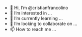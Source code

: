 - 👋 Hi, I’m @cristianfrancolino
- 👀 I’m interested in ...
- 🌱 I’m currently learning ...
- 💞️ I’m looking to collaborate on ...
- 📫 How to reach me ...

<!---
cristianfrancolino/cristianfrancolino is a ✨ special ✨ repository because its `README.md` (this file) appears on your GitHub profile.
You can click the Preview link to take a look at your changes.
--->
